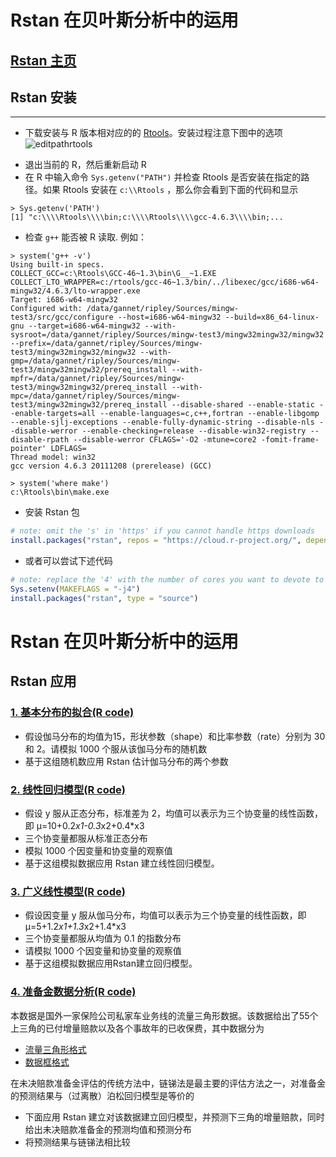 # Rstan 在贝叶斯分析中的运用
## [Rstan 主页](http://mc-stan.org/interfaces/rstan)
## Rstan 安装
--------------------------------
- 下载安装与 R 版本相对应的的 [Rtools](http://cran.r-project.org/bin/windows/Rtools/)。安装过程注意下图中的选项
![editpathrtools](https://raw.github.com/wiki/stan-dev/rstan/editpathrtools.png)
* 退出当前的 R，然后重新启动 R
* 在 R 中输入命令 `Sys.getenv("PATH")` 并检查 Rtools 是否安装在指定的路径。如果 Rtools 安装在 `c:\\Rtools` ，那么你会看到下面的代码和显示
```text
> Sys.getenv('PATH')
[1] "c:\\\\Rtools\\\\bin;c:\\\\Rtools\\\\gcc-4.6.3\\\\bin;...
``` 
* 检查 `g++` 能否被 R 读取. 例如：
```
> system('g++ -v')
Using built-in specs.
COLLECT_GCC=c:\Rtools\GCC-46~1.3\bin\G__~1.EXE
COLLECT_LTO_WRAPPER=c:/rtools/gcc-46~1.3/bin/../libexec/gcc/i686-w64-mingw32/4.6.3/lto-wrapper.exe
Target: i686-w64-mingw32
Configured with: /data/gannet/ripley/Sources/mingw-test3/src/gcc/configure --host=i686-w64-mingw32 --build=x86_64-linux-gnu --target=i686-w64-mingw32 --with-sysroot=/data/gannet/ripley/Sources/mingw-test3/mingw32mingw32/mingw32 --prefix=/data/gannet/ripley/Sources/mingw-test3/mingw32mingw32/mingw32 --with-gmp=/data/gannet/ripley/Sources/mingw-test3/mingw32mingw32/prereq_install --with-mpfr=/data/gannet/ripley/Sources/mingw-test3/mingw32mingw32/prereq_install --with-mpc=/data/gannet/ripley/Sources/mingw-test3/mingw32mingw32/prereq_install --disable-shared --enable-static --enable-targets=all --enable-languages=c,c++,fortran --enable-libgomp --enable-sjlj-exceptions --enable-fully-dynamic-string --disable-nls --disable-werror --enable-checking=release --disable-win32-registry --disable-rpath --disable-werror CFLAGS='-O2 -mtune=core2 -fomit-frame-pointer' LDFLAGS=
Thread model: win32
gcc version 4.6.3 20111208 (prerelease) (GCC)

> system('where make')
c:\Rtools\bin\make.exe
```
* 安装 Rstan 包
```R
# note: omit the 's' in 'https' if you cannot handle https downloads
install.packages("rstan", repos = "https://cloud.r-project.org/", dependencies=TRUE)
```

* 或者可以尝试下述代码

```R
# note: replace the '4' with the number of cores you want to devote to the build
Sys.setenv(MAKEFLAGS = "-j4") 
install.packages("rstan", type = "source")
```

# Rstan 在贝叶斯分析中的运用


## Rstan 应用
### [1. 基本分布的拟合(R code)](https://github.com/lzx89757/Introduction-to-Rstan/blob/master/1.%20%E5%9F%BA%E6%9C%AC%E5%88%86%E5%B8%83%E6%8B%9F%E5%90%88.r)
* 假设伽马分布的均值为15，形状参数（shape）和比率参数（rate）分别为 30 和 2。请模拟 1000 个服从该伽马分布的随机数
* 基于这组随机数应用 Rstan 估计伽马分布的两个参数

### [2. 线性回归模型(R code)](https://github.com/lzx89757/Introduction-to-Rstan/blob/master/2.%20%E7%BA%BF%E6%80%A7%E5%9B%9E%E5%BD%92%E6%A8%A1%E5%9E%8B(LM).r)
* 假设 y 服从正态分布，标准差为 2，均值可以表示为三个协变量的线性函数，即 μ=10+0.2*x1-0.3*x2+0.4*x3
* 三个协变量都服从标准正态分布
* 模拟 1000 个因变量和协变量的观察值
* 基于这组模拟数据应用 Rstan 建立线性回归模型。

### [3. 广义线性模型(R code)](https://github.com/lzx89757/Introduction-to-Rstan/blob/master/3.%20%E5%B9%BF%E4%B9%89%E7%BA%BF%E6%80%A7%E6%A8%A1%E5%9E%8B(GLM).r)
* 假设因变量 y 服从伽马分布，均值可以表示为三个协变量的线性函数，即 μ=5+1.2*x1+1.3*x2+1.4*x3
* 三个协变量都服从均值为 0.1 的指数分布
* 请模拟 1000 个因变量和协变量的观察值
* 基于这组模拟数据应用Rstan建立回归模型。

### [4. 准备金数据分析(R code)](https://github.com/lzx89757/Introduction-to-Rstan/blob/master/4.%20%E5%87%86%E5%A4%87%E9%87%91%E6%95%B0%E6%8D%AE%E5%88%86%E6%9E%90.r)
本数据是国外一家保险公司私家车业务线的流量三角形数据。该数据给出了55个上三角的已付增量赔款以及各个事故年的已收保费，其中数据分为

* [流量三角形格式](https://github.com/lzx89757/Introduction-to-Rstan/blob/master/triangle%20data(%E6%B5%81%E9%87%8F%E4%B8%89%E8%A7%92%E5%BD%A2%E6%A0%BC%E5%BC%8F).csv)
* [数据框格式](https://github.com/lzx89757/Introduction-to-Rstan/blob/master/triangle%20data(%E6%95%B0%E6%8D%AE%E6%A1%86%E6%A0%BC%E5%BC%8F).csv) 

在未决赔款准备金评估的传统方法中，链锑法是最主要的评估方法之一，对准备金的预测结果与（过离散）泊松回归模型是等价的

* 下面应用 Rstan 建立对该数据建立回归模型，并预测下三角的增量赔款，同时给出未决赔款准备金的预测均值和预测分布
* 将预测结果与链锑法相比较


